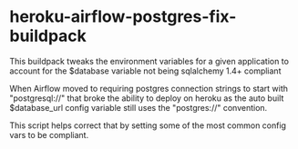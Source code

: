 # heroku-airflow-postgres-fix-buildpack
This buildpack tweaks the environment variables for a given application to account for the $database variable not being sqlalchemy 1.4+ compliant

When Airflow moved to requiring postgres connection strings to start with "postgresql://" that broke the ability to deploy on heroku as the auto built $database_url config variable still uses the "postgres://" convention.

This script helps correct that by setting some of the most common config vars to be compliant.
